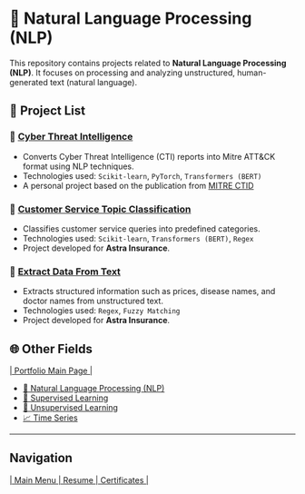 # 🧠 Natural Language Processing (NLP)
This repository contains projects related to **Natural Language Processing (NLP)**. It focuses on processing and analyzing unstructured, human-generated text (natural language).

## 📁 Project List
### 📌 [Cyber Threat Intelligence](https://github.com/Raynaldi-DC/Natural-Language-Processing/tree/main/Cyber-Threat-Intelegence)
- Converts Cyber Threat Intelligence (CTI) reports into Mitre ATT&CK format using NLP techniques.
- Technologies used: `Scikit-learn`, `PyTorch`, `Transformers (BERT)`
- A personal project based on the publication from [MITRE CTID](https://ctid.mitre.org/projects/threat-report-attck-mapper-tram)

### 📌 [Customer Service Topic Classification](https://github.com/Raynaldi-DC/Natural-Language-Processing/tree/main/Customer-Service-Topic-Classification)
- Classifies customer service queries into predefined categories.
- Technologies used: `Scikit-learn`, `Transformers (BERT)`, `Regex`
- Project developed for **Astra Insurance**.

### 📌 [Extract Data From Text](https://github.com/Raynaldi-DC/Natural-Language-Processing/tree/main/Extract-Data-From-Text)
- Extracts structured information such as prices, disease names, and doctor names from unstructured text.
- Technologies used: `Regex`, `Fuzzy Matching`
- Project developed for **Astra Insurance**.

## 🌐 Other Fields
[| Portfolio Main Page |](https://github.com/Raynaldi-DC/Portofolio)  
- [🧠 Natural Language Processing (NLP)](https://github.com/Raynaldi-DC/Natural-Language-Processing)  
- [📘 Supervised Learning](https://github.com/Raynaldi-DC/Supervised-Learning)  
- [📙 Unsupervised Learning](https://github.com/Raynaldi-DC/Unsupervised-Learning)  
- [📈 Time Series](https://github.com/Raynaldi-DC/Time-Series)  

---

## Navigation
[| Main Menu ](https://github.com/Raynaldi-DC)[| Resume ](https://github.com/Raynaldi-DC/Resume)[| Certificates |](https://github.com/Raynaldi-DC/Certificates)
